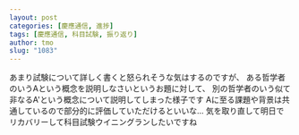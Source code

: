 ```yaml
---
layout: post
categories: [慶應通信, 進捗]
tags: [慶應通信, 科目試験, 振り返り]
author: tmo
slug: "1083"
---
```

あまり試験について詳しく書くと怒られそうな気はするのですが、
ある哲学者のいうAという概念を説明しなさいというお題に対して、
別の哲学者のいう似て非なるA'という概念について説明してしまった様子です
Aに至る課題や背景は共通しているので部分的に評価していただけるといいな…
気を取り直して明日でリカバリーして科目試験ウイニングランしたいですね